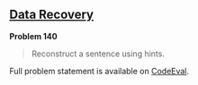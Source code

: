 [Data Recovery][ce]
-------------------

**Problem 140**

> Reconstruct a sentence using hints.

Full problem statement is available on [CodeEval][ce].

[ce]: https://www.codeeval.com/browse/140/
      "View problem statement on CodeEval"
